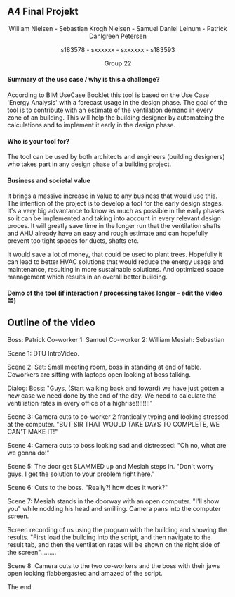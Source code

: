 ## A4 Final Projekt
<p align="center">
William Nielsen - Sebastian Krogh Nielsen - Samuel Daniel Leinum - Patrick Dahlgreen Petersen
</p>
<p align="center">
s183578 - sxxxxxx - sxxxxxx - s183593
</p>
<p align="center">
Group 22
</p>

#### Summary of the use case / why is this a challenge?
According to BIM UseCase Booklet this tool is based on the Use Case 'Energy Analysis' with a forecast usage in the design phase. 
The goal of the tool is to contribute with an estimate of the ventilation demand in every zone of an building. This will help the building designer by automateing the calculations and to implement it early in the design phase.



#### Who is your tool for?
The tool can be used by both architects and engineers (building designers) who takes part in any design phase of a building project.


#### Business and societal value
It brings a massive increase in value to any business that would use this. The intention of the project is to develop a tool for the early design stages. It's a very big advantance to know as much as possible in the early phases so it can be implemented and taking into account in every relevant design proces. It will greatly save time in the longer run that the ventilation shafts and AHU already have an easy and rough estimate and can hopefully prevent too tight spaces for ducts, shafts etc.

It would save a lot of money, that could be used to plant trees. Hopefully it can lead to better HVAC solutions that would reduce the energy usage and maintenance, resulting in more sustainable solutions. And optimized space management which results in an overall better building.


#### Demo of the tool (if interaction / processing takes longer – edit the video 😊)




## Outline of the video

Boss: Patrick 
Co-worker 1: Samuel
Co-worker 2: William
Mesiah: Sebastian

Scene 1: 
  DTU IntroVideo.

Scene 2:
  Set: Small meeting room, boss in standing at end of table. Coworkers are sitting with laptops open looking at boss talking.
  
  Dialog: Boss: "Guys, (Start walking back and foward) we have just gotten a new case we need done by the end of the day. We need to calculate the ventiliation rates      in every office of a highrise!!!!!!!!"

Scene 3:
  Camera cuts to co-worker 2 frantically typing and looking stressed at the computer. "BUT SIR THAT WOULD TAKE DAYS TO COMPLETE, WE CAN'T MAKE IT!"
  
Scene 4:
  Camera cuts to boss looking sad and distressed: "Oh no, what are we gonna do!"
  
Scene 5:
  The door get SLAMMED up and Mesiah steps in. "Don't worry guys, I get the solution to your problem right here."
  
Scene 6:
  Cuts to the boss. "Really?! how does it work?"
  
Scene 7:
  Mesiah stands in the doorway with an open computer. "I'll show you" while nodding his head and smilling. Camera pans into the computer screen.
  

Screen recording of us using the program with the building and showing the results.
  "First load the building into the script, and then navigate to the result tab, and then the ventilation rates will be shown on the right side of the screen".........
  
  
Scene 8: Camera cuts to the two co-workers and the boss with their jaws open looking flabbergasted and amazed of the script.

The end
  

